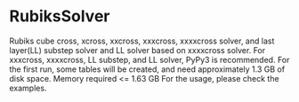 # RubiksSolver
Rubiks cube cross, xcross, xxcross, xxxcross, xxxxcross solver, and last layer(LL) substep solver and LL solver based on xxxxcross solver.
For xxxcross, xxxxcross, LL substep, and LL solver, PyPy3 is recommended.
For the first run, some tables will be created, and need approximately 1.3 GB of disk space.
Memory required <= 1.63 GB
For the usage, please check the examples.
